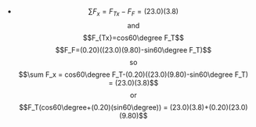 - $$\sum F_x = F_{Tx} - F_F = (23.0)(3.8)$$
  $$\text{and}$$
  $$F_{Tx}=cos60\degree F_T$$
  $$F_F=(0.20)((23.0)(9.80)-sin60\degree F_T)$$
  $$\text{so}$$
  $$\sum F_x = cos60\degree F_T-(0.20)((23.0)(9.80)-sin60\degree F_T) = (23.0)(3.8)$$
  $$\text{or}$$
  $$F_T(cos60\degree+(0.20)(sin60\degree)) = (23.0)(3.8)+(0.20)(23.0)(9.80)$$